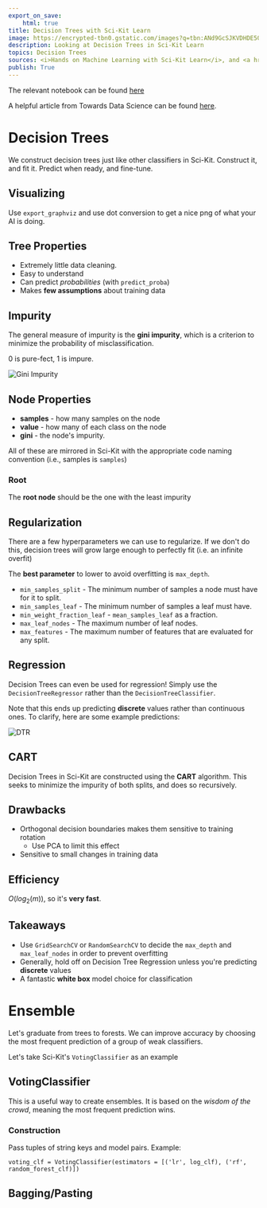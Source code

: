 ```yaml
---
export_on_save:
    html: true
title: Decision Trees with Sci-Kit Learn
image: https://encrypted-tbn0.gstatic.com/images?q=tbn:ANd9GcSJKVDHDE50DVQVlgNWSuq1FA6Ucii3MtL6Zw&usqp=CAU
description: Looking at Decision Trees in Sci-Kit Learn 
topics: Decision Trees
sources: <i>Hands on Machine Learning with Sci-Kit Learn</i>, and <a href="https://towardsdatascience.com/understanding-decision-tree-classification-with-scikit-learn-2ddf272731bd">this Medium article.</a>
publish: True
---
```


The relevant notebook can be found [here](https://nbviewer.jupyter.org/github/LukeAnglin/WebApp/blob/master/categories/MLProjects/Notes/Decision-Trees.ipynb)

A helpful article from Towards Data Science can be found [here](https://towardsdatascience.com/understanding-decision-tree-classification-with-scikit-learn-2ddf272731bd).
# Decision Trees 

We construct decision trees just like other classifiers in Sci-Kit.  Construct it, and fit it.  Predict when ready, and fine-tune.  

## Visualizing 

Use `export_graphviz` and use dot conversion to get a nice png of what your AI is doing.  

## Tree Properties

* Extremely little data cleaning.  
* Easy to understand
* Can predict *probabilities* (with `predict_proba`)
* Makes **few assumptions** about training data 

## Impurity 

The general measure of impurity is the **gini impurity**, which is a criterion to minimize the probability of misclassification. 

0 is pure-fect, 1 is impure.  

![Gini Impurity](https://miro.medium.com/max/500/1*sURE2Znb8ai1bzt9z7Kv5w.png)

## Node Properties

* **samples** - how many samples on the node
* **value** - how many of each class on the node 
* **gini** - the node's impurity.  

All of these are mirrored in Sci-Kit with the appropriate code naming convention (i.e., samples is `samples`)

### Root 

The **root node** should be the one with the <span class="keyword1">least impurity</span>

## Regularization 

There are a few hyperparameters we can use to regularize.  If we don't do this, decision trees will grow large enough to perfectly fit (i.e. an infinite overfit)

The **best parameter** to lower to avoid overfitting is `max_depth`. 

* `min_samples_split` - The minimum number of samples a node must have for it to split.
* `min_samples_leaf` - The minimum number of samples a leaf must have.
* `min_weight_fraction_leaf` - `mean_samples_leaf` as a fraction.
* `max_leaf_nodes` - The maximum number of leaf nodes.
*  `max_features` - The maximum number of features that are evaluated for any split.

## Regression

Decision Trees can even be used for regression!  Simply use the `DecisionTreeRegressor` rather than the `DecisionTreeClassifier`.  

Note that this ends up predicting **discrete** values rather than continuous ones.  To clarify, here are some example predictions: 

![DTR](https://scikit-learn.org/stable/_images/sphx_glr_plot_tree_regression_001.png)

## CART

Decision Trees in Sci-Kit are constructed using the **CART** algorithm.  This seeks to minimize the impurity of both splits, and does so recursively.  

## Drawbacks 

* Orthogonal decision boundaries makes them sensitive to training rotation 
    * Use PCA to limit this effect 
* Sensitive to small changes in training data 

## Efficiency 

$O(log_2(m))$, so it's **very fast**.  

## Takeaways 

* Use `GridSearchCV` or `RandomSearchCV` to decide the `max_depth` and `max_leaf_nodes` in order to prevent overfitting
* Generally, hold off on Decision Tree Regression unless you're predicting **discrete** values 
* A fantastic **white box** model choice for classification 

# Ensemble 

Let's graduate from trees to forests.  We can improve accuracy by choosing the <span class="keyword1">most frequent</span> prediction of a group of weak classifiers.  

Let's take Sci-Kit's `VotingClassifier` as an example

## VotingClassifier

This is a useful way to create ensembles.  It is based on the *wisdom of the crowd*, meaning the most frequent prediction wins. 

### Construction 

Pass tuples of string keys and model pairs.  Example: 

```
voting_clf = VotingClassifier(estimators = [('lr', log_clf), ('rf', random_forest_clf)])
```

## Bagging/Pasting 

